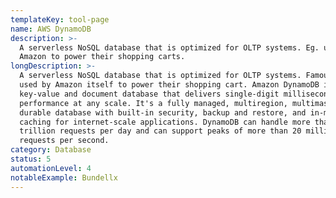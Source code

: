 ```yaml
---
templateKey: tool-page
name: AWS DynamoDB
description: >-
  A serverless NoSQL database that is optimized for OLTP systems. Eg. used by
  Amazon to power their shopping carts.
longDescription: >-
  A serverless NoSQL database that is optimized for OLTP systems. Famously it is
  used by Amazon itself to power their shopping cart. Amazon DynamoDB is a
  key-value and document database that delivers single-digit millisecond
  performance at any scale. It's a fully managed, multiregion, multimaster,
  durable database with built-in security, backup and restore, and in-memory
  caching for internet-scale applications. DynamoDB can handle more than 10
  trillion requests per day and can support peaks of more than 20 million
  requests per second.
category: Database
status: 5
automationLevel: 4
notableExample: Bundellx
---
```


